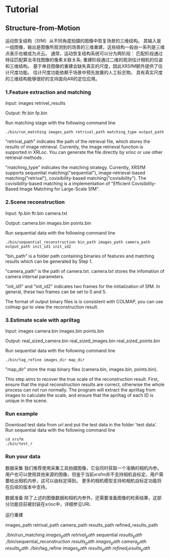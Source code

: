  
# Tutorial 

## Structure-from-Motion

运动恢复结构（SfM）从不同角度拍摄的图像中恢复场景的三维结构。
其输入是一组图像，输出是图像所观测到的场景的三维重建，这些结构一般由一系列是三维点表示也被成为点云。
通常，运动恢复结构系统可以分为两阶段：
匹配阶段通过特征匹配算法寻找图像的像素关联关系;
重建阶段通过二维的观测估计相机的位姿和三维结构。
基于单目图像的重建会缺失真实的尺度，因此XRSfM额外提供了估计尺度功能。
估计尺度功能依赖于场景中预先放置的人工标志物。
具有真实尺度的三维结构能够很好的支持面向AR的定位应用。


### 1.Feature extraction and matching
Input:
images
retrivel_results

Output:
ftr.bin
fp.bin

Run matching stage with the following command line

```
./bin/run_matching images_path retrival_path matching_type output_path
```

"retrival_path" indicates the path of the retrieval file, which stores the results of image retrieval.
Currently, the image retrieval function is supported in XRLoc.
You can generate the file directly by xrloc or use other retrieval methods .

"matching_type" indicates the matching strategy.
Currently, XRSfM supports sequential matching("sequential"), image-retrieval-based matching("retrival"), covisibility-based matching("covisibility").
The covisibility-based matching is a implementation of "Efficient Covisibility-Based Image Matching for Large-Scale SfM".



### 2.Scene reconstruction
Input:
fp.bin
ftr.bin
camera.txt

Output:
camera.bin
images.bin
points.bin

Run sequential data with the following command line
```
./bin/sequential_reconstruction bin_path images_path camera_path output_path init_id1 init_id2
```

"bin_path" is a folder path containing binaries of features and matching results which can be generated by Step 1. 

"camera_path" is the path of camera.txt. camera.txt stores the infomation of camera internal parameters.

"init_id1" and "init_id2" indicates two frames for the initialization of SfM.
In general, these two frames can be set to 0 and 5.

The format of output binary files is is consistent with COLMAP, you can use colmap gui to view the reconstruction result.

### 3.Estimate scale with apriltag
Input:
images
camera.bin
images.bin
points.bin

Output:
real_sized_camera.bin
real_sized_images.bin
real_sized_points.bin

Run sequential data with the following command line
```
./bin/tag_refine images_dir map_dir
```

"map_dir" store the map binary files (camera.bin, images.bin, points.bin).

This step aims to recover the true scale of the reconstruction result.
First, ensure that the input reconstruction results are correct, otherwise the whole process can not run normally.
The program will extract the apriltag from images to calculate the scale, and ensure that the apriltag of each ID is unique in the scene.

### Run example

Download test data from url and put the test data in the folder 'test data'.
Run sequential data with the following command line 
```
cd xrsfm
./bin/test_r
```

### Run your data

数据采集
我们推荐使用采集工具拍摄图像，它会同时获取一个准确的相机内参。
用户也可以使用其他来源的图像，但鉴于当前xrsfm并不支持相机自标定，用户需要给出相机内参，这可以由标定得到。
更多的相机模型支持和相机自标定功能将在后续的版本中支持。

数据准备
除了上述的图像数据和相机内参外，还需要准备图像的检索结果，这部分功能目前被封装在xrloc中，详细参见URL

运行重建

images_path 
retrival_path
camera_path
results_path
refined_results_path

./bin/run_matching ${images_path}$ ${retrival_path}$ sequential ${results_path}$
./bin/sequential_reconstruction ${results_path}$ ${images_path}$ ${camera_path}$ ${results_path}$
./bin/tag_refine ${images_path}$ ${results_path}$ ${refined_results_path}$